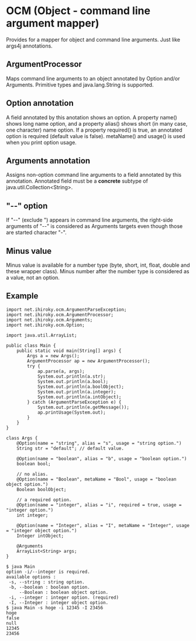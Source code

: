 OCM (Object - command line argument mapper)
===
Provides for a mapper for object and command line arguments. Just like args4j annotations.

## ArgumentProcessor
Maps command line arguments to an object annotated by Option and/or Arguments. Primitive types and java.lang.String is supported.


## Option annotation
A field annotated by this anotation shows an option. A property name() shows long name option, and a property alias() shows short (in many case, one character) name option. If a property required() is true, an annotated option is required (default value is false). metaName() and usage() is used when you print option usage.

## Arguments annotation
Assigns non-option command line arguments to a field annotated by this annotation. Annotated field must be a __concrete__ subtype of java.util.Collection&lt;String&gt;.

## "--" option
If "--" (exclude ") appears in command line arguments, the right-side arguments of "--" is considered as Arguments targets even though those are started character "-".

## Minus value
Minus value is available for a number type (byte, short, int, float, double and these wrapper class). Minus number after the number type is considered as a value, not an option.

## Example

    import net.ihiroky.ocm.ArgumentParseException;
    import net.ihiroky.ocm.ArgumentProcessor;
    import net.ihiroky.ocm.Arguments;
    import net.ihiroky.ocm.Option;

    import java.util.ArrayList;

    public class Main {
        public static void main(String[] args) {
            Args a = new Args();
            ArgumentProcessor ap = new ArgumentProcessor();
            try {
                ap.parse(a, args);
                System.out.println(a.str);
                System.out.println(a.bool);
                System.out.println(a.boolObject);
                System.out.println(a.integer);
                System.out.println(a.intObject);
            } catch (ArgumentParseException e) {
                System.out.println(e.getMessage());
                ap.printUsage(System.out);
            }
        }
    }

    class Args {
        @Option(name = "string", alias = "s", usage = "string option.")
        String str = "default"; // default value.

        @Option(name = "boolean", alias = "b", usage = "boolean option.")
        boolean bool;

        // no alias.
        @Option(name = "Boolean", metaName = "Bool", usage = "boolean object option.")
        Boolean boolObject;

        // a required option.
        @Option(name = "integer", alias = "i", required = true, usage = "integer option.")
        int integer;

        @Option(name = "Integer", alias = "I", metaName = "Integer", usage = "integer object option.")
        Integer intObject;

        @Arguments
        ArrayList<String> args;
    }

    $ java Main
    option -i/--integer is required.
    available options :
     -s, --string : string option.
     -b, --boolean : boolean option.
         --Boolean : boolean object option.
     -i, --integer : integer option. (required)
     -I, --Integer : integer object option.
    $ java Main -s hoge -i 12345 -I 23456
    hoge
    false
    null
    12345
    23456

